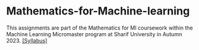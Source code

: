 # Mathematics-for-Machine-learning
This assignments are part of the Mathematics for Ml coursework within the Machine Learning Micromaster program at Sharif University in Autumn 2023.
[[Syllabus]
]([https://micro.ce.sharif.edu/course/3012](https://micro.ce.sharif.edu/course/3012))
